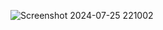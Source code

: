 ![Screenshot 2024-07-25 221002](https://github.com/user-attachments/assets/a78cf6e8-486c-419a-8291-2dc776969715)
